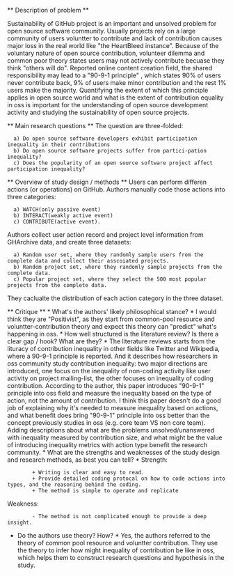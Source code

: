 ** Description of problem **

   Sustainability of GitHub project is an important and unsolved problem for open source software community. 
   Usually projects rely on a large community of users voluntter to contribute and lack of contribution causes major loss in the real world like "the HeartBleed instance". 
   Because of the voluntary nature of open source contribution, volunteer dilemma and common poor theory states users may not actively
contribute becuase they think "others will do". Reported online content creation field, the shared responsibility may lead to a "90-9-1 principle" , 
which states 90% of users never contribute back, 9% of users make minor contribution and the rest 1% users make the majority.
Quantifying the extent of which this principle applies in open source world and 
what is the extent of contribution equality in oss is important for the understanding of open source development activity and studying the sustainability of open source projects.

** Main research questions **
   The question are three-folded:
   
      a) Do open source software developers exhibit participation inequality in their contributions
      b) Do open source software projects suffer from partici-pation inequality?
      c) Does the popularity of an open source software project affect participation inequality?

** Overview of study design / methods **
   Users can perform differen actions (or operations) on GitHub. Authors manually code those actions into three categories: 
   
      a) WATCH(only passive event)
      b) INTERACT(weakly active event)
      c) CONTRIBUTE(active event). 
   
   Authors collect user action record and project level information from GHArchive data, and create three datasets:
   
      a) Random user set, where they randomly sample users from the complete data and collect their asscoiated projects.
      b) Random project set, where they randomly sample projects from the complete data.
      c) Popular project set, where they select the 500 most popular projects from the complete data.
      
   They caclualte the distribution of each action category in the three dataset.
   
   
** Critique **
    * What's the authors' likely philosophical stance? *
         I would think they are "Positivist", as they start from common-pool resource and voluntter-contribution theory and expect this theory can "predict" what's happening in oss.
    * How well structured is the literature review? Is there a clear gap / hook? What are they? *
         The literature reviews starts from the lituracy of contribution inequality in other fields like Twitter and Wikipedia, where a 90-9-1 principle is reported.
         And it describes how researchers in oss community study contribution inequality: two major directions are introduced, one focus on the inequality of non-coding activity like 
         user activity on project mailing-list, the other focuses on inequality of coding contribution.
         According to the author, this paper introduces "90-9-1" principle into oss field and measure the inequality based on the type of action, not the amount of contribution.
         I think this paper doesn't do a good job of explaining why it's needed to measure inequality based on actions, and what benefit does bring "90-9-1" principle into oss better
         than the concept previously studies in oss (e.g. core team VS non core team). Adding descriptions about what are the problems unsolved/unanswered with inequality measured by 
         contribution size, and what might be the value of introducing inequality metrics with action type benefit the research community.
    * What are the strengths and weaknesses of the study design and research methods, as best you can tell? *
   Strength: 
          
            + Writing is clear and easy to read.
            + Provide detailed coding protocal on how to code actions into types, and the reasoning behind the coding.
            + The method is simple to operate and replicate


   Weakness:
          
            - The method is not complicated enough to provide a deep insight.


   * Do the authors use theory? How? *
       Yes, the authors referred to the theory of common pool resource and voluntter contribution. They use the theory to infer how might inequality of contribution be like in oss, 
       which helps them to construct research questions and hypothesis in the study.










